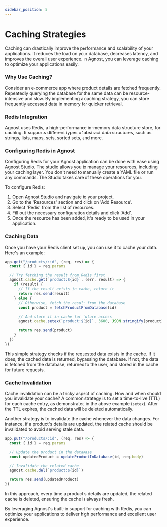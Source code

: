 ```yaml
---
sidebar_position: 5
---
```


# Caching Strategies

Caching can drastically improve the performance and scalability of your
applications. It reduces the load on your database, decreases latency, and
improves the overall user experience. In Agnost, you can leverage caching to
optimize your applications easily.

### Why Use Caching?

Consider an e-commerce app where product details are fetched frequently.
Repeatedly querying the database for the same data can be resource-intensive and
slow. By implementing a caching strategy, you can store frequently accessed data
in memory for quicker retrieval.

### Redis Integration

Agnost uses Redis, a high-performance in-memory data structure store, for
caching. It supports different types of abstract data structures, such as
strings, lists, maps, sets, sorted sets, and more.

### Configuring Redis in Agnost

Configuring Redis for your Agnost application can be done with ease using Agnost
Studio. The studio allows you to manage your resources, including your caching
layer. You don't need to manually create a YAML file or run any commands. The
Studio takes care of these operations for you.

To configure Redis:

1. Open Agnost Studio and navigate to your project.
2. Go to the 'Resources' section and click on 'Add Resource'.
3. Select 'Redis' from the list of resources.
4. Fill out the necessary configuration details and click 'Add'.
5. Once the resource has been added, it's ready to be used in your application.

### Caching Data

Once you have your Redis client set up, you can use it to cache your data.
Here's an example:

```javascript
app.get("/products/:id", (req, res) => {
  const { id } = req.params

  // Try fetching the result from Redis first
  agnost.cache.get(`product:${id}`, (err, result) => {
    if (result) {
      // If the result exists in cache, return it
      return res.send(result)
    } else {
      // Otherwise, fetch the result from the database
      const product = fetchProductFromDatabase(id)

      // And store it in cache for future access
      agnost.cache.setex(`product:${id}`, 3600, JSON.stringify(product))

      return res.send(product)
    }
  })
})
```

This simple strategy checks if the requested data exists in the cache. If it
does, the cached data is returned, bypassing the database. If not, the data is
fetched from the database, returned to the user, and stored in the cache for
future requests.

### Cache Invalidation

Cache invalidation can be a tricky aspect of caching. How and when should you
invalidate your cache? A common strategy is to set a time-to-live (TTL) for each
cache entry, as demonstrated in the above example (`setex`). After the TTL
expires, the cached data will be deleted automatically.

Another strategy is to invalidate the cache whenever the data changes. For
instance, if a product's details are updated, the related cache should be
invalidated to avoid serving stale data.

```javascript
app.put("/products/:id", (req, res) => {
  const { id } = req.params

  // Update the product in the database
  const updatedProduct = updateProductInDatabase(id, req.body)

  // Invalidate the related cache
  agnost.cache.del(`product:${id}`)

  return res.send(updatedProduct)
})
```

In this approach, every time a product's details are updated, the related cache
is deleted, ensuring the cache is always fresh.

By leveraging Agnost's built-in support for caching with Redis, you can optimize
your applications to deliver high performance and excellent user experience.
